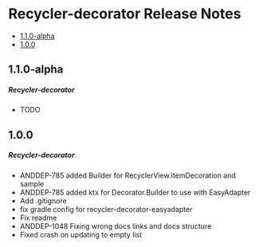 # Recycler-decorator Release Notes

- [1.1.0-alpha](#110-alpha)
- [1.0.0](#100)

## 1.1.0-alpha
##### Recycler-decorator
* TODO
## 1.0.0
##### Recycler-decorator
* ANDDEP-785 added Builder for RecyclerView.ItemDecoration and sample
* ANDDEP-785 added ktx for Decorator.Builder to use with EasyAdapter
* Add .gitignore
* fix gradle config for recycler-decorator-easyadapter
* Fix readme
* ANDDEP-1048 Fixing wrong docs links and docs structure
* Fixed crash on updating to empty list